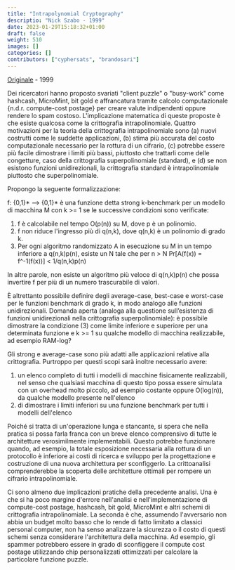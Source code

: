 ```yaml
---
title: "Intrapolynomial Cryptography"
descriptio: "Nick Szabo - 1999"
date: 2023-01-29T15:18:32+01:00
draft: false
weight: 510
images: []
categories: []
contributors: ["cyphersats", "brandosari"]
---
```


[Originale](https://web.archive.org/web/20040411230036/http:/szabo.best.vwh.net/intrapoly.html) - 1999

Dei ricercatori hanno proposto svariati "client puzzle" o "busy-work" come hashcash, MicroMint, bit gold e affrancatura tramite calcolo computazionale {n.d.r. compute-cost postage} per creare valute indipendenti oppure rendere lo spam costoso. L'implicazione matematica di queste proposte è che esiste qualcosa come la crittografia intrapolinomiale. Quattro motivazioni per la teoria della crittografia intrapolinomiale sono (a) nuovi costrutti come le suddette applicazioni, (b) stima più accurata del costo computazionale necessario per la rottura di un cifrario, (c) potrebbe essere più facile dimostrare i limiti più bassi, piuttosto che trattarli come delle congetture, caso della crittografia superpolinomiale (standard), e (d) se non esistono funzioni unidirezionali, la crittografia standard è intrapolinomiale piuttosto che superpolinomiale.

Propongo la seguente formalizzazione:

f: {0,1}* --> {0,1}* è una funzione detta strong k-benchmark per un modello di macchina M con k >= 1 se le successive condizioni sono verificate:

1.	f è calcolabile nel tempo O(p(n)) su M, dove p è un polinomio.
2.	f non riduce l'ingresso più di q(n,k), dove q(n,k) è un polinomio di grado k.
3.	Per ogni algoritmo randomizzato A in esecuzione su M in un tempo inferiore a q(n,k)p(n), esiste un N tale che per n > N
Pr[A(f(x)) = f^-1(f(x))] < 1/q(n,k)p(n)

In altre parole, non esiste un algoritmo più veloce di q(n,k)p(n) che possa invertire f per più di un numero trascurabile di valori.

È altrettanto possibile definire degli average-case, best-case e worst-case per le funzioni benchmark di grado k, in modo analogo alle funzioni unidirezionali. Domanda aperta (analoga alla questione sull’esistenza di funzioni unidirezionali nella crittografia superpolinomiale): è possibile dimostrare la condizione (3) come limite inferiore e superiore per una determinata funzione e k >= 1 su qualche modello di macchina realizzabile, ad esempio RAM-log?

Gli strong e average-case sono più adatti alle applicazioni relative alla crittografia. Purtroppo per questi scopi sarà inoltre necessario avere: 
1.	un elenco completo di tutti i modelli di macchine fisicamente realizzabili, nel senso che qualsiasi macchina di questo tipo possa essere simulata con un overhead molto piccolo, ad esempio costante oppure O(log(n)), da qualche modello presente nell'elenco
2.	di dimostrare i limiti inferiori su una funzione benchmark per tutti i modelli dell'elenco

Poiché si tratta di un'operazione lunga e stancante, si spera che nella pratica si possa farla franca con un breve elenco comprensivo di tutte le architetture verosimilmente implementabili. Questo potrebbe funzionare quando, ad esempio, la totale esposizione necessaria alla rottura di un protocollo è inferiore ai costi di ricerca e sviluppo per la progettazione e costruzione di una nuova architettura per sconfiggerlo. La crittoanalisi comprenderebbe la scoperta delle architetture ottimali per rompere un cifrario intrapolinomiale.

Ci sono almeno due implicazioni pratiche della precedente analisi. Una è che si ha poco margine d'errore nell'analisi e nell'implementazione di compute-cost postage, hashcash, bit gold, MicroMint e altri schemi di crittografia intrapolinomiale. La seconda è che, assumendo l'avversario non abbia un budget molto basso che lo rende di fatto limitato a classici personal computer, non ha senso analizzare la sicurezza o il costo di questi schemi senza considerare l'architettura della macchina. Ad esempio, gli spammer potrebbero essere in grado di sconfiggere il compute cost postage utilizzando chip personalizzati ottimizzati per calcolare la particolare funzione puzzle.

